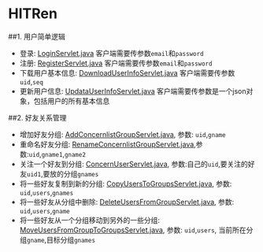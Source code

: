 HITRen
======
##1. 用户简单逻辑
- 登录: [LoginServlet.java][1] 客户端需要传参数`email`和`password`
- 注册: [RegisterServlet.java][2] 客户端需要传参数`email`和`password`
- 下载用户基本信息: [DownloadUserInfoServlet.java][3] 客户端需要传参数`uid`,`seq`
- 更新用户信息: [UpdataUserInfoServlet.java][4] 客户端需要传参数是一个json对象，包括用户的所有基本信息

##2. 好友关系管理
- 增加好友分组: [AddConcernlistGroupServlet.java][5], 参数: `uid`,`gname`
- 重命名好友分组: [RenameConcernlistGroupServlet.java][6],参数:`uid`,`gname1`,`gname2`
- 关注一个好友到分组: [ConcernUserServlet.java][7], 参数:自己的`uid`,要关注的好友`uid1`,要放的分组`gnames`
- 将一些好友复制到新的分组: [CopyUsersToGroupsServlet.java][8], 参数: `uid`,`users`,`gnames`
- 将一些好友从分组中删除: [DeleteUsersFromGroupServlet.java][9], 参数: `uid`,`users`,`gname` 
- 将一些好友从一个分组移动到另外的一些分组: [MoveUsersFromGroupToGroupsServlet.java][10], 参数: `uid`,`users`,	当前所在分组`gname`,目标分组`gnames`










[1]:HITRenServer/src/cn/edu/hit/servlet/LoginServlet.java
[2]:HITRenServer/src/cn/edu/hit/servlet/RegisterServlet.java
[3]:HITRenServer/src/cn/edu/hit/servlet/DownloadUserInfoServlet.java
[4]:HITRenServer/src/cn/edu/hit/servlet/UpdataUserInfoServlet.java
[5]:HITRenServer/src/cn/edu/hit/servlet/AddConcernlistGroupServlet.java
[6]:HITRenServer/src/cn/edu/hit/servlet/RenameConcernlistGroupServlet.java
[7]:HITRenServer/src/cn/edu/hit/servlet/ConcernUserServlet.java
[8]:HITRenServer/src/cn/edu/hit/servlet/CopyUsersToGroupsServlet.java
[9]:HITRenServer/src/cn/edu/hit/servlet/DeleteUsersFromGroupServlet.java
[10]:HITRenServer/src/cn/edu/hit/servlet/MoveUsersFromGroupToGroupsServlet.java

